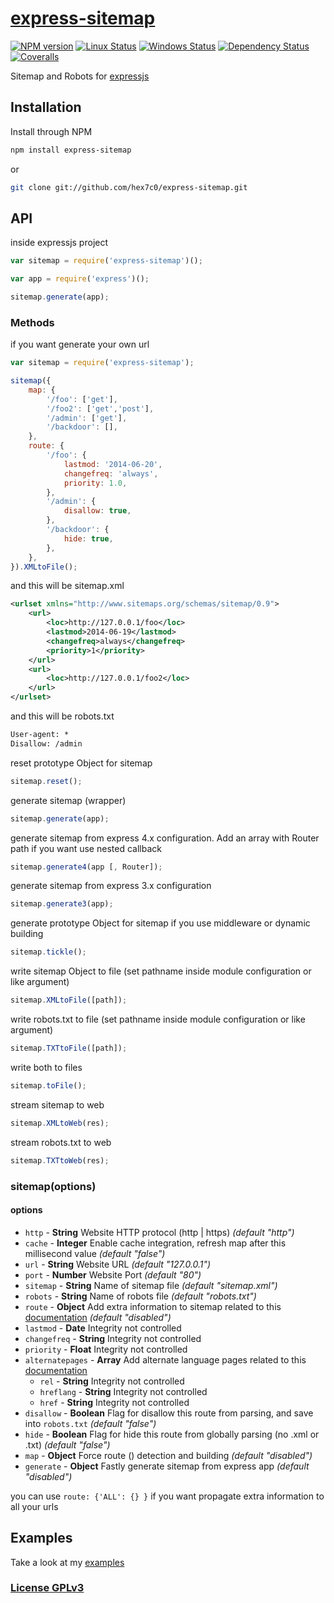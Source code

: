 # [express-sitemap](http://supergiovane.tk/#/express-sitemap)

[![NPM version](https://img.shields.io/npm/v/express-sitemap.svg)](https://www.npmjs.com/package/express-sitemap)
[![Linux Status](https://img.shields.io/travis/hex7c0/express-sitemap.svg?label=linux)](https://travis-ci.org/hex7c0/express-sitemap)
[![Windows Status](https://img.shields.io/appveyor/ci/hex7c0/express-sitemap.svg?label=windows)](https://ci.appveyor.com/project/hex7c0/express-sitemap)
[![Dependency Status](https://img.shields.io/david/hex7c0/express-sitemap.svg)](https://david-dm.org/hex7c0/express-sitemap)
[![Coveralls](https://img.shields.io/coveralls/hex7c0/express-sitemap.svg)](https://coveralls.io/r/hex7c0/express-sitemap)

Sitemap and Robots for [expressjs](http://expressjs.com/)

## Installation

Install through NPM

```bash
npm install express-sitemap
```
or
```bash
git clone git://github.com/hex7c0/express-sitemap.git
```

## API

inside expressjs project
```js
var sitemap = require('express-sitemap')();

var app = require('express')();

sitemap.generate(app);
```

### Methods

if you want generate your own url
```js
var sitemap = require('express-sitemap');

sitemap({
    map: {
        '/foo': ['get'],
        '/foo2': ['get','post'],
        '/admin': ['get'],
        '/backdoor': [],
    },
    route: {
        '/foo': {
            lastmod: '2014-06-20',
            changefreq: 'always',
            priority: 1.0,
        },
        '/admin': {
            disallow: true,
        },
        '/backdoor': {
            hide: true,
        },
    },
}).XMLtoFile();
```

and this will be sitemap.xml
```xml
<urlset xmlns="http://www.sitemaps.org/schemas/sitemap/0.9">
    <url>
        <loc>http://127.0.0.1/foo</loc>
        <lastmod>2014-06-19</lastmod>
        <changefreq>always</changefreq>
        <priority>1</priority>
    </url>
    <url>
        <loc>http://127.0.0.1/foo2</loc>
    </url>
</urlset>
```

and this will be robots.txt
```txt
User-agent: *
Disallow: /admin
```

reset prototype Object for sitemap
```js
sitemap.reset();
```

generate sitemap (wrapper)
```js
sitemap.generate(app);
```

generate sitemap from express 4.x configuration. Add an array with Router path if you want use nested callback
```js
sitemap.generate4(app [, Router]);
```

generate sitemap from express 3.x configuration
```js
sitemap.generate3(app);
```

generate prototype Object for sitemap if you use middleware or dynamic building
```js
sitemap.tickle();
```

write sitemap Object to file (set pathname inside module configuration or like argument)
```js
sitemap.XMLtoFile([path]);
```

write robots.txt to file (set pathname inside module configuration or like argument)
```js
sitemap.TXTtoFile([path]);
```

write both to files
```js
sitemap.toFile();
```

stream sitemap to web
```js
sitemap.XMLtoWeb(res);
```

stream robots.txt to web
```js
sitemap.TXTtoWeb(res);
```

### sitemap(options)

#### options

 - `http` - **String** Website HTTP protocol (http | https) *(default "http")*
 - `cache` - **Integer** Enable cache integration, refresh map after this millisecond value *(default "false")*
 - `url` - **String** Website URL *(default "127.0.0.1")*
 - `port` - **Number** Website Port *(default "80")*
 - `sitemap` - **String** Name of sitemap file *(default "sitemap.xml")*
 - `robots` - **String** Name of robots file *(default "robots.txt")*
 - `route` - **Object** Add extra information to sitemap related to this [documentation](http://www.sitemaps.org/protocol.html#xmlTagDefinitions) *(default "disabled")*
  - `lastmod` - **Date** Integrity not controlled
  - `changefreq` - **String** Integrity not controlled
  - `priority` - **Float** Integrity not controlled
  - `alternatepages` - **Array** Add alternate language pages related to this [documentation](https://support.google.com/webmasters/answer/2620865)
    - `rel` - **String** Integrity not controlled
    - `hreflang` - **String** Integrity not controlled
    - `href` - **String** Integrity not controlled
  - `disallow` - **Boolean** Flag for disallow this route from parsing, and save into `robots.txt` *(default "false")*
  - `hide` - **Boolean** Flag for hide this route from globally parsing (no .xml or .txt) *(default "false")*
 - `map` - **Object** Force route (<loc>) detection and building *(default "disabled")*
 - `generate` - **Object** Fastly generate sitemap from express app *(default "disabled")*

you can use `route: {'ALL': {} }` if you want propagate extra information to all your urls

## Examples

Take a look at my [examples](examples)

### [License GPLv3](LICENSE)
